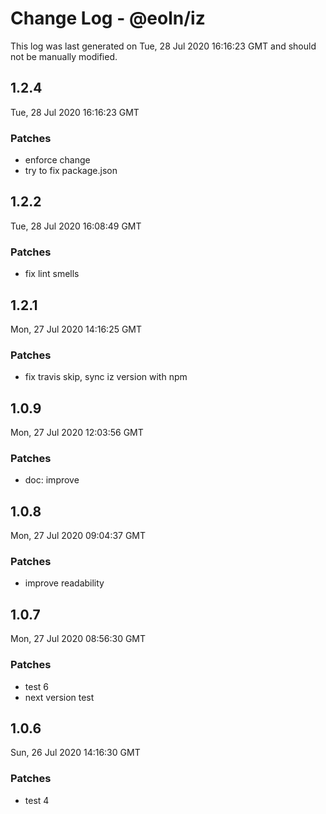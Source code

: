 # Change Log - @eoln/iz

This log was last generated on Tue, 28 Jul 2020 16:16:23 GMT and should not be manually modified.

## 1.2.4
Tue, 28 Jul 2020 16:16:23 GMT

### Patches

- enforce change
- try to fix package.json

## 1.2.2
Tue, 28 Jul 2020 16:08:49 GMT

### Patches

- fix lint smells

## 1.2.1
Mon, 27 Jul 2020 14:16:25 GMT

### Patches

- fix travis skip, sync iz version with npm

## 1.0.9
Mon, 27 Jul 2020 12:03:56 GMT

### Patches

- doc: improve

## 1.0.8
Mon, 27 Jul 2020 09:04:37 GMT

### Patches

- improve readability

## 1.0.7
Mon, 27 Jul 2020 08:56:30 GMT

### Patches

- test 6
- next version test

## 1.0.6
Sun, 26 Jul 2020 14:16:30 GMT

### Patches

- test 4

